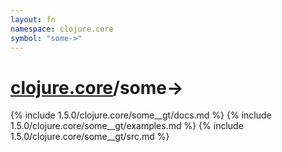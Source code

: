 ```yaml
---
layout: fn
namespace: clojure.core
symbol: "some->"
---
```


# [clojure.core](../)/some->

{% include 1.5.0/clojure.core/some__gt/docs.md %}
{% include 1.5.0/clojure.core/some__gt/examples.md %}
{% include 1.5.0/clojure.core/some__gt/src.md %}


